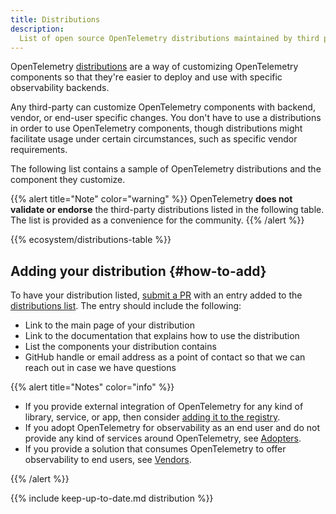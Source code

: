 ```yaml
---
title: Distributions
description:
  List of open source OpenTelemetry distributions maintained by third parties.
---
```


OpenTelemetry [distributions](/docs/concepts/distributions/) are a way of
customizing OpenTelemetry components so that they're easier to deploy and use
with specific observability backends.

Any third-party can customize OpenTelemetry components with backend, vendor, or
end-user specific changes. You don't have to use a distributions in order to use
OpenTelemetry components, though distributions might facilitate usage under
certain circumstances, such as specific vendor requirements.

The following list contains a sample of OpenTelemetry distributions and the
component they customize.

{{% alert title="Note" color="warning" %}} OpenTelemetry **does not validate or
endorse** the third-party distributions listed in the following table. The list
is provided as a convenience for the community. {{% /alert %}}

{{% ecosystem/distributions-table %}}

## Adding your distribution {#how-to-add}

To have your distribution listed, [submit a PR] with an entry added to the
[distributions list]. The entry should include the following:

- Link to the main page of your distribution
- Link to the documentation that explains how to use the distribution
- List the components your distribution contains
- GitHub handle or email address as a point of contact so that we can reach out
  in case we have questions

{{% alert title="Notes" color="info" %}}

- If you provide external integration of OpenTelemetry for any kind of library,
  service, or app, then consider
  [adding it to the registry](/ecosystem/registry/adding).
- If you adopt OpenTelemetry for observability as an end user and do not provide
  any kind of services around OpenTelemetry, see
  [Adopters](/ecosystem/adopters).
- If you provide a solution that consumes OpenTelemetry to offer observability
  to end users, see [Vendors](/ecosystem/vendors).

{{% /alert %}}

[submit a PR]: /docs/contributing/pull-requests/

{{% include keep-up-to-date.md distribution %}}

[distributions list]:
  https://github.com/open-telemetry/opentelemetry.io/tree/main/data/ecosystem/distributions.yaml
